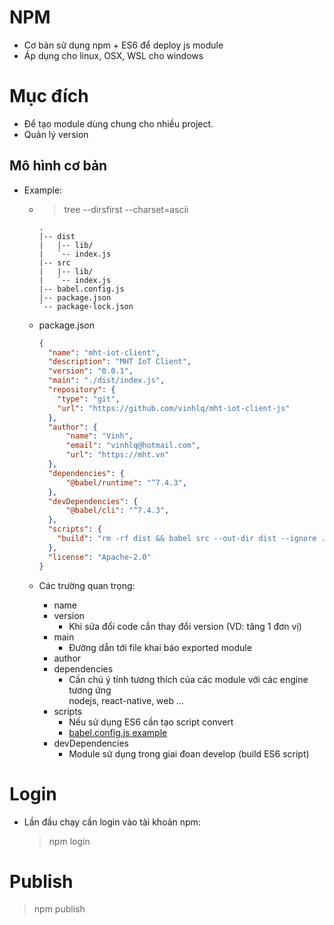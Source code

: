 # NPM

* Cơ bản sử dụng npm + ES6 để deploy js module
* Áp dụng cho linux, OSX, WSL cho windows

# Mục đích

  * Để tạo module dùng chung cho nhiều project.
  * Quản lý version

## Mô hình cơ bản

  * Example:
    * > tree --dirsfirst --charset=ascii

      ```
      .
      |-- dist
      |   |-- lib/
      |   `-- index.js
      |-- src
      |   |-- lib/
      |   `-- index.js
      |-- babel.config.js
      |-- package.json
      `-- package-lock.json
      ```

    * package.json
      ```JSON
      {
        "name": "mht-iot-client",
        "description": "MHT IoT Client",
        "version": "0.0.1",
        "main": "./dist/index.js",
        "repository": {
          "type": "git",
          "url": "https://github.com/vinhlq/mht-iot-client-js"
        },
        "author": {
            "name": "Vinh",
            "email": "vinhlq@hotmail.com",
            "url": "https://mht.vn"
        },
        "dependencies": {
            "@babel/runtime": "^7.4.3",
        },
        "devDependencies": {
            "@babel/cli": "^7.4.3",
        },
        "scripts": {
          "build": "rm -rf dist && babel src --out-dir dist --ignore .. lib/node_modules/*,dist/*"
        },
        "license": "Apache-2.0"
      }
      ```

    * Các trường quan trọng:
      * name
      * version
        * Khi sửa đổi code cần thay đổi version (VD: tăng 1 đơn vị)
      * main
        * Đường dẫn tới file khai báo exported module
      * author
      * dependencies
        * Cần chú ý tính tương thích của các module với các engine tương ứng\
        nodejs, react-native, web ...
      * scripts
          * Nếu sử dụng ES6 cần tạo script convert
          * [babel.config.js example](examples/babel.config.js)
      * devDependencies
        * Module sử dụng trong giai đoan develop (build ES6 script)

# Login
  * Lần đầu chạy cần login vào tài khoản npm:
    > npm login
# Publish

  > npm publish
    